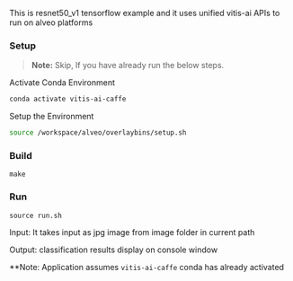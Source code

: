 This is resnet50_v1 tensorflow example and it uses unified vitis-ai APIs to run on alveo platforms

### Setup

> **Note:** Skip, If you have already run the below steps.

Activate Conda Environment
  ```sh
  conda activate vitis-ai-caffe
  ```

Setup the Environment

  ```sh
  source /workspace/alveo/overlaybins/setup.sh
  ```

### Build

    make

### Run

    source run.sh

Input: It takes input as jpg image from image folder in current path

Output: classification results display on console window

**Note: Application assumes `vitis-ai-caffe` conda has already activated  

